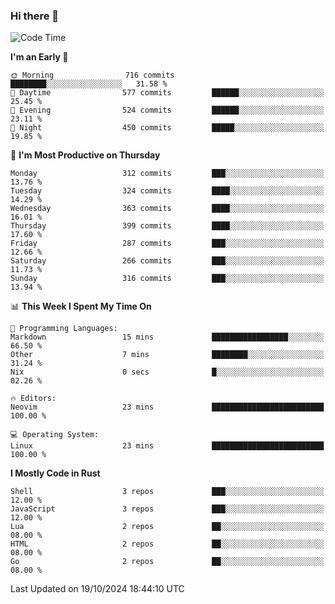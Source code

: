 ### Hi there 👋
<!--START_SECTION:waka-->
![Code Time](http://img.shields.io/badge/Code%20Time-340%20hrs%203%20mins-blue)

**I'm an Early 🐤** 

```text
🌞 Morning                716 commits         ████████░░░░░░░░░░░░░░░░░   31.58 % 
🌆 Daytime                577 commits         ██████░░░░░░░░░░░░░░░░░░░   25.45 % 
🌃 Evening                524 commits         ██████░░░░░░░░░░░░░░░░░░░   23.11 % 
🌙 Night                  450 commits         █████░░░░░░░░░░░░░░░░░░░░   19.85 % 
```
📅 **I'm Most Productive on Thursday** 

```text
Monday                   312 commits         ███░░░░░░░░░░░░░░░░░░░░░░   13.76 % 
Tuesday                  324 commits         ████░░░░░░░░░░░░░░░░░░░░░   14.29 % 
Wednesday                363 commits         ████░░░░░░░░░░░░░░░░░░░░░   16.01 % 
Thursday                 399 commits         ████░░░░░░░░░░░░░░░░░░░░░   17.60 % 
Friday                   287 commits         ███░░░░░░░░░░░░░░░░░░░░░░   12.66 % 
Saturday                 266 commits         ███░░░░░░░░░░░░░░░░░░░░░░   11.73 % 
Sunday                   316 commits         ███░░░░░░░░░░░░░░░░░░░░░░   13.94 % 
```


📊 **This Week I Spent My Time On** 

```text
💬 Programming Languages: 
Markdown                 15 mins             █████████████████░░░░░░░░   66.50 % 
Other                    7 mins              ████████░░░░░░░░░░░░░░░░░   31.24 % 
Nix                      0 secs              █░░░░░░░░░░░░░░░░░░░░░░░░   02.26 % 

🔥 Editors: 
Neovim                   23 mins             █████████████████████████   100.00 % 

💻 Operating System: 
Linux                    23 mins             █████████████████████████   100.00 % 
```

**I Mostly Code in Rust** 

```text
Shell                    3 repos             ███░░░░░░░░░░░░░░░░░░░░░░   12.00 % 
JavaScript               3 repos             ███░░░░░░░░░░░░░░░░░░░░░░   12.00 % 
Lua                      2 repos             ██░░░░░░░░░░░░░░░░░░░░░░░   08.00 % 
HTML                     2 repos             ██░░░░░░░░░░░░░░░░░░░░░░░   08.00 % 
Go                       2 repos             ██░░░░░░░░░░░░░░░░░░░░░░░   08.00 % 
```




 Last Updated on 19/10/2024 18:44:10 UTC
<!--END_SECTION:waka-->

<!--
**YoganshSharma/YoganshSharma** is a ✨ _special_ ✨ repository because its `README.md` (this file) appears on your GitHub profile.

Here are some ideas to get you started:

- 🔭 I’m currently working on ...
- 🌱 I’m currently learning ...
- 👯 I’m looking to collaborate on ...
- 🤔 I’m looking for help with ...
- 💬 Ask me about ...
- 📫 How to reach me: ...
- 😄 Pronouns: ...
- ⚡ Fun fact: ...
-->
